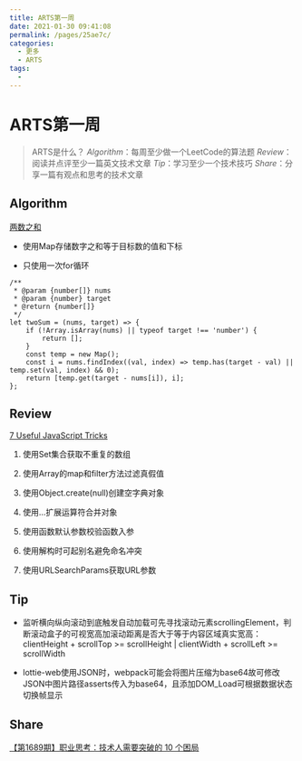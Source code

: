 ```yaml
---
title: ARTS第一周
date: 2021-01-30 09:41:08
permalink: /pages/25ae7c/
categories:
  - 更多
  - ARTS
tags:
  - 
---
```

# ARTS第一周

> ARTS是什么？
> *Algorithm*：每周至少做一个LeetCode的算法题
> *Review*：阅读并点评至少一篇英文技术文章
> *Tip*：学习至少一个技术技巧
> *Share*：分享一篇有观点和思考的技术文章



## Algorithm



[两数之和](https://leetcode-cn.com/explore/interview/card/tencent/221/array-and-strings/894/)



- 使用Map存储数字之和等于目标数的值和下标

- 只使用一次for循环



```
/**
 * @param {number[]} nums
 * @param {number} target
 * @return {number[]}
 */
let twoSum = (nums, target) => {
    if (!Array.isArray(nums) || typeof target !== 'number') {
        return [];
    }
    const temp = new Map();
    const i = nums.findIndex((val, index) => temp.has(target - val) || temp.set(val, index) && 0);
    return [temp.get(target - nums[i]), i];
};
```



## Review



[7 Useful JavaScript Tricks](https://davidwalsh.name/javascript-tricks)



1. 使用Set集合获取不重复的数组

1. 使用Array的map和filter方法过滤真假值

1. 使用Object.create(null)创建空字典对象

1. 使用...扩展运算符合并对象

1. 使用函数默认参数校验函数入参

1. 使用解构时可起别名避免命名冲突

1. 使用URLSearchParams获取URL参数



## Tip



- 监听横向纵向滚动到底触发自动加载可先寻找滚动元素scrollingElement，判断滚动盒子的可视宽高加滚动距离是否大于等于内容区域真实宽高：clientHeight + scrollTop >= scrollHeight | clientWidth + scrollLeft >= scrollWidth

- lottie-web使用JSON时，webpack可能会将图片压缩为base64故可修改JSON中图片路径asserts传入为base64，且添加DOM_Load可根据数据状态切换帧显示



## Share



[【第1689期】职业思考：技术人需要突破的 10 个困局](https://mp.weixin.qq.com/s/4bniPjbHzqMDFDkxb6_i9Q)
